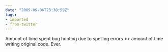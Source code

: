 ```yaml
---
date: "2009-09-06T23:38:59Z"
tags:
- imported
- from-twitter
---
```

Amount of time spent bug hunting due to spelling errors &gt;&gt; amount of time writing original code. Ever.
